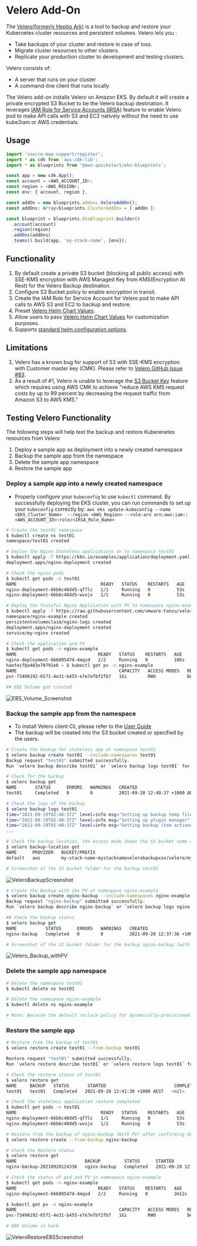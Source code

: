 # Velero Add-On

The [Velero(formerly Heptio Ark)](https://velero.io/docs) is a tool to backup and restore your Kubernetes cluster resources and persistent volumes. Velero lets you :

- Take backups of your cluster and restore in case of loss.
- Migrate cluster resources to other clusters.
- Replicate your production cluster to development and testing clusters.

Velero consists of:

- A server that runs on your cluster
- A command-line client that runs locally

The Velero add-on installs Velero on Amazon EKS. By default it will create a private encrypted S3 Bucket to be the Velero backup destination. It leverages [IAM Role for Service Accounts (IRSA)](https://docs.aws.amazon.com/eks/latest/userguide/iam-roles-for-service-accounts.html) feature to enable Velero pod to make API calls with S3 and EC2 natively without the need to use kube2iam or AWS credentials. 

## Usage

```typescript
import 'source-map-support/register';
import * as cdk from 'aws-cdk-lib';
import * as blueprints from '@aws-quickstart/eks-blueprints';

const app = new cdk.App();
const account = <AWS_ACCOUNT_ID>;
const region = <AWS_REGION>;
const env: { account, region },

const addOn = new blueprints.addons.VeleroAddOn();
const addOns: Array<blueprints.ClusterAddOn> = [ addOn ];

const blueprint = blueprints.EksBlueprint.builder()
  .account(account) 
  .region(region)
  .addOns(addOns)
  .teams().build(app, 'my-stack-name', {env});
```

## Functionality

1. By default create a private S3 bucket (blocking all public access) with SSE-KMS encryption with AWS Managed Key from KMS(Encryption At Rest) for the Velero Backup destination.
2. Configure S3 Bucket policy to enable encryption in transit.
3. Create the IAM Role for Service Account for Velero pod to make API calls to AWS S3 and EC2 to backup and restore.
4. Preset [Velero Helm Chart Values](https://github.com/vmware-tanzu/helm-charts/blob/main/charts/velero/values.yaml).
5. Allow users to pass [Velero Helm Chart Values](https://github.com/vmware-tanzu/helm-charts/blob/main/charts/velero/values.yaml) for customization purposes. 
6. Supports [standard helm configuration options](./index.md#standard-helm-add-on-configuration-options).


## Limitations

1. Velero has a known bug for support of S3 with SSE-KMS encryption with Customer master key (CMK). Please refer to [Velero GitHub Issue #83](https://github.com/vmware-tanzu/helm-charts/issues/83).
2. As a result of #1, Velero is unable to leverage the [S3 Bucket Key](https://docs.aws.amazon.com/AmazonS3/latest/userguide/bucket-key.html) feature which requires using AWS CMK to achieve "reduce AWS KMS request costs by up to 99 percent by decreasing the request traffic from Amazon S3 to AWS KMS."

## Testing Velero Functionality

The following steps will help test the backup and restore Kuberenetes resources from Velero

1. Deploy a sample app as deployment into a newly created namespace
2. Backup the sample app from the namespace
3. Delete the sample app namespace
4. Restore the sample app

### Deploy a sample app into a newly created namespace

- Properly configure your `kubeconfig` to use `kubectl` command. By successfully deploying the EKS cluster, you can run commands to set up your `kubeconfig` correctly by: `aws eks update-kubeconfig --name <EKS_Cluster_Name>  --region <AWS_Region> --role-arn arn:aws:iam::<AWS_ACCOUNT_ID>:role/<IRSA_Role_Name>`

```bash
# Create the test01 namespace
$ kubectl create ns test01
namespace/test01 created

# Deploy the Nginx Stateless applications on to namespace test01
$ kubectl apply -f https://k8s.io/examples/application/deployment.yaml -n test01
deployment.apps/nginx-deployment created

# Check the nginx pods
$ kubectl get pods -n test01
NAME                                READY   STATUS    RESTARTS   AGE
nginx-deployment-66b6c48dd5-qf7lc   1/1     Running   0          53s
nginx-deployment-66b6c48dd5-wvxjx   1/1     Running   0          53s

# Deploy the Stateful Nginx Application with PV to namespace nginx-example
$ kubectl apply -f https://raw.githubusercontent.com/vmware-tanzu/velero/main/examples/nginx-app/with-pv.yaml
namespace/nginx-example created
persistentvolumeclaim/nginx-logs created
deployment.apps/nginx-deployment created
service/my-nginx created

# Check the application and PV
$ kubectl get pods -n nginx-example
NAME                               READY   STATUS    RESTARTS   AGE
nginx-deployment-66689547d-4mqsd   2/2     Running   0          106s
haofeif@a483e70791e6 ~ $ kubectl get pv -n nginx-example
NAME                                       CAPACITY   ACCESS MODES   RECLAIM POLICY   STATUS   CLAIM                      STORAGECLASS   REASON   AGE
pvc-73498192-6571-4e31-b455-e7e7efbf2fb7   1Gi        RWO            Delete           Bound    nginx-example/nginx-logs   gp2                     110s

## EBS Volume got created 
```
![EBS_Volume_Screenshot](../assets/images/velero_ebs_volume.png)

### Backup the sample app from the namespace

- To install Velero client Cli, please refer to the [User Guide](https://velero.io/docs/v1.6/basic-install/)
- The backup will be created into the S3 bucket created or specified by the users. 

```bash
# Create the backup for stateless app at namespace test01
$ velero backup create test01 --include-namespaces test01
Backup request "test01" submitted successfully.
Run `velero backup describe test01` or `velero backup logs test01` for more details.

# Check for the backup
$ velero backup get
NAME       STATUS      ERRORS   WARNINGS   CREATED                          EXPIRES   STORAGE LOCATION   SELECTOR
test01     Completed   0        0          2021-09-20 12:40:37 +1000 AEST   29d       default            <none>

# Check the logs of the backup
$ velero backup logs test01
time="2021-09-19T02:40:37Z" level=info msg="Setting up backup temp file" backup=velero/test01 logSource="pkg/controller/backup_controller.go:556"
time="2021-09-19T02:40:37Z" level=info msg="Setting up plugin manager" backup=velero/test01 logSource="pkg/controller/backup_controller.go:563"
time="2021-09-19T02:40:37Z" level=info msg="Getting backup item actions" backup=velero/test01 logSource="pkg/controller/backup_controller.go:567"
...

# Check the backup location, the Access mode shows the S3 bucket name and its folders.
$ velero backup-location get
NAME      PROVIDER   BUCKET/PREFIX                                                                         PHASE       LAST VALIDATED                   ACCESS MODE   DEFAULT
default   aws        my-stack-name-mystacknamevelerobackupxxx/velero/my-stack-name   Available   2021-09-20 12:29:35 +1000 AEST   ReadWrite     true

# Screenshot of the S3 bucket folder for the backup test01
```
![VeleroBackupScreenshot](../assets/images/velero_backup_S3_bucket.png)

```bash
# Create the Backup with the PV at namespace nginx-example
$ velero backup create nginx-backup --include-namespaces nginx-example
Backup request "nginx-backup" submitted successfully.
Run `velero backup describe nginx-backup` or `velero backup logs nginx-backup` for more details.

## Check the backup status
$ velero backup get
NAME           STATUS      ERRORS   WARNINGS   CREATED                          EXPIRES   STORAGE LOCATION   SELECTOR
nginx-backup   Completed   0        0          2021-09-20 12:37:36 +1000 AEST   29d       default            <none>

# Screenshot of the S3 bucket folder for the backup nginx-backup (with PV)
```
![Velero_Backup_withPV](../assets/images/velero_backup_S3_bucket_withpv.png)
 

### Delete the sample app namespace

```bash
# Delete the namespace test01
$ kubectl delete ns test01

# Delete the namespace nginx-example
$ kubectl delete ns nginx-example

# Note: Because the default reclaim policy for dynamically-provisioned PVs is “Delete”, these commands should trigger AWS to delete the EBS Volume that backs the PV. Deletion is asynchronous, so this may take some time. 
```

### Restore the sample app

```bash
# Restore from the backup of test01
$ velero restore create test01 --from-backup test01

Restore request "test01" submitted successfully.
Run `velero restore describe test01` or `velero restore logs test01` for more details.

# Check the restore status of test01
$ velero restore get
NAME     BACKUP   STATUS       STARTED                          COMPLETED   ERRORS   WARNINGS   CREATED                          SELECTOR
test01   test01   Completed   2021-09-20 12:41:38 +1000 AEST   <nil>       0        0          2021-09-20 12:41:36 +1000 AEST   <none>

# Check the stateless application restore completed
$ kubectl get pods -n test01
NAME                                READY   STATUS    RESTARTS   AGE
nginx-deployment-66b6c48dd5-qf7lc   1/1     Running   0          53s
nginx-deployment-66b6c48dd5-wvxjx   1/1     Running   0          53s

# Restore from the backup of nginx-backup (With PV) after confirming EBS volume has been deleted successfully
$ velero restore create --from-backup nginx-backup

# Check the Restore status
$ velero restore get
NAME                          BACKUP         STATUS      STARTED                          COMPLETED                        ERRORS   WARNINGS   CREATED                          SELECTOR
nginx-backup-20210920124336   nginx-backup   Completed   2021-09-20 12:43:42 +1000 AEST   2021-09-20 12:43:45 +1000 AEST   0        0          2021-09-20 12:43:40 +1000 AEST   <none>

# Check the status of pod and PV in namespace nginx-example
$ kubectl get pods -n nginx-example
NAME                               READY   STATUS    RESTARTS   AGE
nginx-deployment-66689547d-4mqsd   2/2     Running   0          2m12s

$ kubectl get pv -n nginx-example
NAME                                       CAPACITY   ACCESS MODES   RECLAIM POLICY   STATUS   CLAIM                      STORAGECLASS   REASON   AGE
pvc-73498192-6571-4e31-b455-e7e7efbf2fb7   1Gi        RWO            Delete           Bound    nginx-example/nginx-logs   gp2                     2m22s

# EBS Volume is back
```
![VeleroRestoreEBSScreenshot](../assets/images/velero_ebs_volume_afterrestore.png)